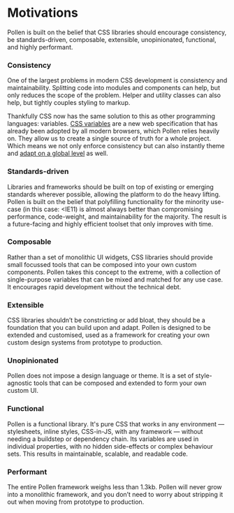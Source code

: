 # Motivations

Pollen is built on the belief that CSS libraries should encourage consistency, be standards-driven, composable, extensible, unopinionated, functional, and highly performant.

### Consistency

One of the largest problems in modern CSS development is consistency and maintainability. Splitting code into modules and components can help, but only reduces the scope of the problem. Helper and utility classes can also help, but tightly couples styling to markup.

Thankfully CSS now has the same solution to this as other programming languages: variables. [CSS variables](https://developer.mozilla.org/en-US/docs/Web/CSS/--\*) are a new web specification that has already been adopted by all modern browsers, which Pollen relies heavily on. They allow us to create a single source of truth for a whole project. Which means we not only enforce consistency but can also instantly theme and [adapt on a global level](https://github.com/peppercornstudio/pollen-docs/tree/36d276304ba5f5bfcca4045de428c219e3e46302/docs/dynamic-theming/README.md) as well.

### Standards-driven

Libraries and frameworks should be built on top of existing or emerging standards wherever possible, allowing the platform to do the heavy lifting. Pollen is built on the belief that polyfilling functionality for the minority use-case (in this case: \<IE11) is almost always better than compromising performance, code-weight, and maintainability for the majority. The result is a future-facing and highly efficient toolset that only improves with time.

### Composable

Rather than a set of monolithic UI widgets, CSS libraries should provide small focussed tools that can be composed into your own custom components. Pollen takes this concept to the extreme, with a collection of single-purpose variables that can be mixed and matched for any use case. It encourages rapid development without the technical debt.

### Extensible

CSS libraries shouldn’t be constricting or add bloat, they should be a foundation that you can build upon and adapt. Pollen is designed to be extended and customised, used as a framework for creating your own custom design systems from prototype to production.

### Unopinionated

Pollen does not impose a design language or theme. It is a set of style-agnostic tools that can be composed and extended to form your own custom UI. 

### Functional

Pollen is a functional library. It's pure CSS that works in any environment — stylesheets, inline styles, CSS-in-JS, with any framework — without needing a buildstep or dependency chain. Its variables are used in individual properties, with no hidden side-effects or complex behaviour sets. This results in maintainable, scalable, and readable code.

### Performant

The entire Pollen framework weighs less than 1.3kb. Pollen will never grow into a monolithic framework, and you don’t need to worry about stripping it out when moving from prototype to production.

